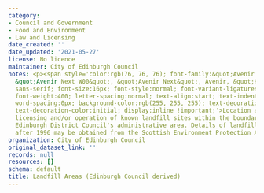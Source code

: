 ```yaml
---
category:
- Council and Government
- Food and Environment
- Law and Licensing
date_created: ''
date_updated: '2021-05-27'
license: No licence
maintainer: City of Edinburgh Council
notes: <p><span style='color:rgb(76, 76, 76); font-family:&quot;Avenir Next W01&quot;,
  &quot;Avenir Next W00&quot;, &quot;Avenir Next&quot;, Avenir, &quot;Helvetica Neue&quot;,
  sans-serif; font-size:16px; font-style:normal; font-variant-ligatures:normal; font-variant-caps:normal;
  font-weight:400; letter-spacing:normal; text-align:start; text-indent:0px; text-transform:none;
  word-spacing:0px; background-color:rgb(255, 255, 255); text-decoration-style:initial;
  text-decoration-color:initial; display:inline !important;'>Location and data on
  licensing and/or operation of known landfill sites within the boundary of the former
  Edinburgh District Council's administrative area. Details of landfills licensed
  after 1996 may be obtained from the Scottish Environment Protection Agency.</span></p>
organization: City of Edinburgh Council
original_dataset_link: ''
records: null
resources: []
schema: default
title: Landfill Areas (Edinburgh Council derived)
---
```

